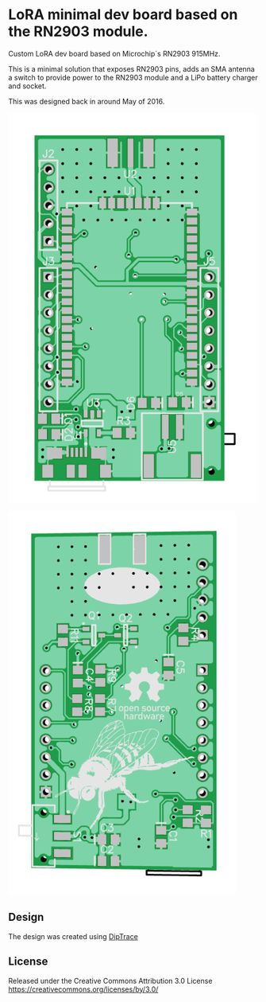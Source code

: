 # LoRA minimal dev board based on the RN2903 module. 
Custom LoRA dev board based on Microchip´s RN2903 915MHz. 

This is a minimal solution that exposes RN2903 pins, adds an SMA antenna a switch to provide power to the RN2903 module and a LiPo battery charger and socket. 

This was designed back in around May of 2016. 

![alt tag](/pictures/1.png)

![alt tag](/pictures/2.png)

## Design

The design was created using <a href="https://diptrace.com" title="DipTrace">DipTrace</a>

## License

Released under the Creative Commons Attribution 3.0 License
https://creativecommons.org/licenses/by/3.0/